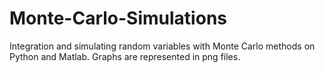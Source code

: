 # Monte-Carlo-Simulations
Integration and simulating random variables with Monte Carlo methods on Python and Matlab.
Graphs are represented in png files.
